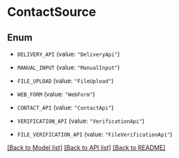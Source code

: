 # ContactSource

## Enum


* `DELIVERY_API` (value: `"DeliveryApi"`)

* `MANUAL_INPUT` (value: `"ManualInput"`)

* `FILE_UPLOAD` (value: `"FileUpload"`)

* `WEB_FORM` (value: `"WebForm"`)

* `CONTACT_API` (value: `"ContactApi"`)

* `VERIFICATION_API` (value: `"VerificationApi"`)

* `FILE_VERIFICATION_API` (value: `"FileVerificationApi"`)


[[Back to Model list]](../README.md#documentation-for-models) [[Back to API list]](../README.md#documentation-for-api-endpoints) [[Back to README]](../README.md)


